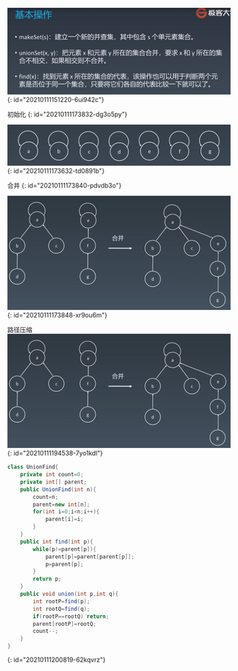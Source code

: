 ![并查集基本操作.jpg](assets/20210108161347-jqaj8aj-并查集-基本操作.jpg)
{: id="20210111151220-6ui942c"}

初始化
{: id="20210111173832-dg3o5py"}

![并查集初始化.jpg](assets/20210111173826-udyghy3-并查集-初始化.jpg)
{: id="20210111173632-td0891b"}

合并
{: id="20210111173840-pdvdb3o"}

![并查集插入合并.jpg](assets/20210111173858-4r0cxsk-并查集-插入合并.jpg)
{: id="20210111173848-xr9ou6m"}

路径压缩![image.png](assets/20210111194543-7eq6gtd-image.png)
{: id="20210111194538-7yo1kdl"}

```java
class UnionFind{
    private int count=0;
    private int[] parent;
    public UnionFind(int n){
        count=n;
        parent=new int[n];
        for(int i=0;i<n;i++){
            parent[i]=i;
        }
    }
    public int find(int p){
        while(p!=parent[p]){
            parent[p]=parent[parent[p]];
            p=parent[p];
        }
        return p;
    }
    public void union(int p,int q){
        int rootP=find(p);
        int rootQ=find(q);
        if(rootP==rootQ) return;
        parent[rootP]=rootQ;
        count--;
    }
}
```
{: id="20210111200819-62kqvrz"}
